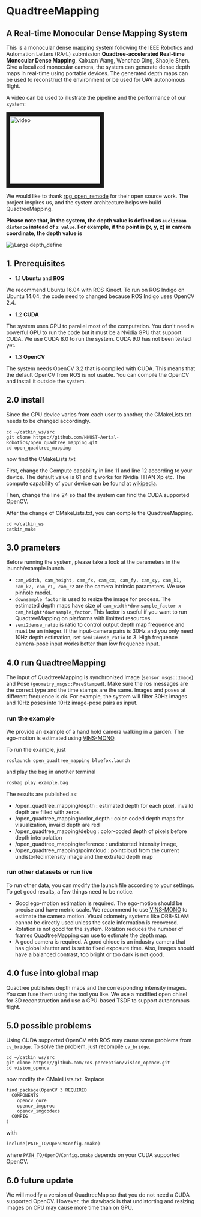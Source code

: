 # QuadtreeMapping
## A Real-time Monocular Dense Mapping System

This is a monocular dense mapping system following the IEEE Robotics and Automation Letters (RA-L) submission **Quadtree-accelerated Real-time Monocular Dense Mapping**, Kaixuan Wang, Wenchao Ding, Shaojie Shen. Give a localized monocular camera, the system can generate dense depth maps in real-time using portable devices. The generated depth maps can be used to reconstruct the environment or be used for UAV autonomous flight.

A video can be used to illustrate the pipeline and the performance of our system:

<a href="https://youtu.be/3gD6_UKmRdA" target="_blank"><img src="http://https://youtu.be/3gD6_UKmRdA/0.jpg" 
alt="video" width="240" height="180" border="10" /></a>

We would like to thank [rpg_open_remode](https://github.com/uzh-rpg/rpg_open_remode) for their open source work. The project inspires us, and the system architecture helps we build QuadtreeMapping.

**Please note that, in the system, the depth value is defined as ``euclidean distence`` instead of ``z value``. For example, if the point is (x, y, z) in camera coordinate, the depth value is**

<img src="https://latex.codecogs.com/svg.latex?\Large&space;d=\sqrt{x^2+y^2+z^2}" title="\Large depth_define" />

## 1. Prerequisites
+ 1.1 **Ubuntu** and **ROS**

We recommend Ubuntu 16.04 with ROS Kinect. To run on ROS Indigo on Ubuntu 14.04, the code need to changed because ROS Indigo uses OpenCV 2.4.

+ 1.2 **CUDA**

The system uses GPU to parallel most of the computation. You don't need a powerful GPU to run the code but it must be a Nvidia GPU that support CUDA. We use CUDA 8.0 to run the system. CUDA 9.0 has not been tested yet.

+ 1.3 **OpenCV**

The system needs OpenCV 3.2 that is compiled with CUDA. This means that the default OpenCV from ROS is not usable. You can compile the OpenCV and install it outside the system.

## 2.0 install
Since the GPU device varies from each user to another, the CMakeLists.txt needs to be changed accordingly. 
```
cd ~/catkin_ws/src
git clone https://github.com/HKUST-Aerial-Robotics/open_quadtree_mapping.git
cd open_quadtree_mapping
```
now find the CMakeLists.txt

First, change the Compute capability in line 11 and line 12 according to your device. The default value is 61 and it works for Nvidia TITAN Xp etc. The compute capability of your device can be found at [wikipedia](https://en.wikipedia.org/wiki/CUDA).

Then, change the line 24 so that the system can find the CUDA supported OpenCV.

After the change of CMakeLists.txt, you can compile the QuadtreeMapping.
```
cd ~/catkin_ws
catkin_make
```

## 3.0 prameters
Before running the system, please take a look at the parameters in the launch/example.launch.

+ ```cam_width, cam_height, cam_fx, cam_cx, cam_fy, cam_cy, cam_k1, cam_k2, cam_r1, cam_r2``` are the camera intrinsic parameters. We use pinhole model.
+ ```downsample_factor``` is used to resize the image for process. The estimated depth maps have size of ```cam_width*downsample_factor x cam_height*downsample_factor```. This factor is useful if you want to run QuadtreeMapping on platforms with limitted resources.
+ ```semi2dense_ratio``` is ratio to control output depth map frequence and must be an integer. If the input-camera pairs is 30Hz and you only need 10Hz depth estimation, set ```semi2dense_ratio``` to 3. High frequence camera-pose input works better than low frequence input.


## 4.0 run QuadtreeMapping

The input of QuadtreeMapping is synchronized Image (```sensor_msgs::Image```) and Pose (```geometry_msgs::PoseStamped```). Make sure the ros messages are the correct type and the time stamps are the same. Images and poses at different frequence is ok. For example, the system will filter 30Hz images and 10Hz poses into 10Hz image-pose pairs as input.

### run the example
We provide an example of a hand hold camera walking in a garden. The ego-motion is estimated using [VINS-MONO](https://github.com/HKUST-Aerial-Robotics/VINS-Mono).

To run the example, just
```
roslaunch open_quadtree_mapping bluefox.launch
```
and play the bag in another terminal
```
rosbag play example.bag
```

The results are published as:
+ /open_quadtree_mapping/depth       : estimated depth for each pixel, invaild depth are filled with zeros.
+ /open_quadtree_mapping/color_depth : color-coded depth maps for visualization, invaild depth are red
+ /open_quadtree_mapping/debug       : color-coded depth of pixels before depth interpolation
+ /open_quadtree_mapping/reference   : undistorted intensity image,
+ /open_quadtree_mapping/pointcloud  : pointcloud from the current undistorted intensity image and the extrated depth map

### run other datasets or run live
To run other data, you can modify the launch file according to your settings. To get good results, a few things need to be notice.
+ Good ego-motion estimation is required. The ego-motion should be precise and have metric scale. We recommend to use [VINS-MONO](https://github.com/HKUST-Aerial-Robotics/VINS-Mono) to estimate the camera motion. Visual odometry systems like ORB-SLAM cannot be directly used unless the scale information is recovered.
+ Rotation is not good for the system. Rotation reduces the number of frames QuadtreeMapping can use to estimate the depth map.
+ A good camera is required. A good chioce is an industry camera that has global shutter and is set to fixed exposure time. Also, images should have a balanced contrast, too bright or too dark is not good.

## 4.0 fuse into global map
Quadtree publishes depth maps and the corresponding intensity images. You can fuse them using the tool you like. We use a modified open chisel for 3D reconstruction and use a GPU-based TSDF to support autonomous flight.

## 5.0 possible problems
Using CUDA supported OpenCV with ROS may cause some problems from ``cv_bridge``. To solve the problem, just recompile ``cv_bridge``.
```
cd ~/catkin_ws/src
git clone https://github.com/ros-perception/vision_opencv.git
cd vision_opencv
```
now modify the CMaleLists.txt. Replace
```
find_package(OpenCV 3 REQUIRED
  COMPONENTS
    opencv_core
    opencv_imgproc
    opencv_imgcodecs
  CONFIG
)
```
with
```
include(PATH_TO/OpenCVConfig.cmake)
```
where ``PATH_TO/OpenCVConfig.cmake`` depends on your CUDA supported OpenCV.

## 6.0 future update
We will modify a version of QuadtreeMap so that you do not need a CUDA supported OpenCV. However, the drawback is that undistorting and resizing images on CPU may cause more time than on GPU.
